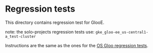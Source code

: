 # Regression tests
This directory contains regression test for GlooE.

note: the solo-projects regression tests use: `gke_gloo-ee_us-central1-a_test-cluster`

Instructions are the same as the ones for the [OS Gloo regression tests](https://github.com/solo-io/gloo/blob/master/test/kube2e/README.md).
